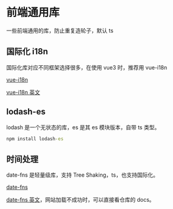 # 前端通用库

一些前端通用的库，防止重复造轮子，默认 ts

## 国际化 i18n

国际化库对应不同框架选择很多，在使用 vue3 时，推荐用 vue-i18n

[vue-i18n](https://github.com/intlify/vue-i18n)

[vue-i18n 英文](https://vue-i18n.intlify.dev/)

## lodash-es

lodash 是一个无状态的库，es 是其 es 模块版本，自带 ts 类型。

```cmd
npm install lodash-es
```

## 时间处理

date-fns 是轻量级库，支持 Tree Shaking，ts，也支持国际化。

[date-fns](https://github.com/date-fns/date-fns)

[date-fns 英文](https://date-fns.org/)，网站加载不成功时，可以直接看仓库的 docs。
